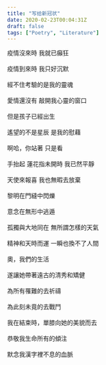 ```yaml
---
title: "写给新冠状"
date: 2020-02-23T00:04:31Z
draft: false
tags: ["Poetry", "Literature"]
---
```


<p style="text-align:left">
疫情沒來時 我就已癲狂<br>
<br>
疫情到來時 我只好沉默<br>
<br>
經不住考驗的是我的靈魂<br>
<br>
愛情還沒有 敲開我心靈的窗口<br>
<br>
但是孩子已經出生<br>
<br>
遙望的不是星辰 是我的慰藉<br>
<br>
啊哈，你站著 只是看<br>
<br>
手抬起 蓮花指未開時 我已然平靜<br>
<br>
天使來報喜 我也無暇去放棄<br>
<br>
黎明在門縫中閃爍<br>
<br>
意念在無形中逃遁<br>
<br>
孤獨與大地同在 無所謂怎樣的天氣<br>
<br>
精神和天時而運 一瞬也換不了人間<br>
<br>
奧，我們的生活<br>
<br>
遂讓她帶著遠古的清秀和矯健<br>
<br>
為所有罹難的去祈禱<br>
<br>
為此刻未竟的去戰鬥<br>
<br>
我在結束時，單膝向她的美貌而去<br>
<br>
恭敬我生命所有的傾注<br>
<br>
默念我漢字裡不息的血脈<br>
</p>
